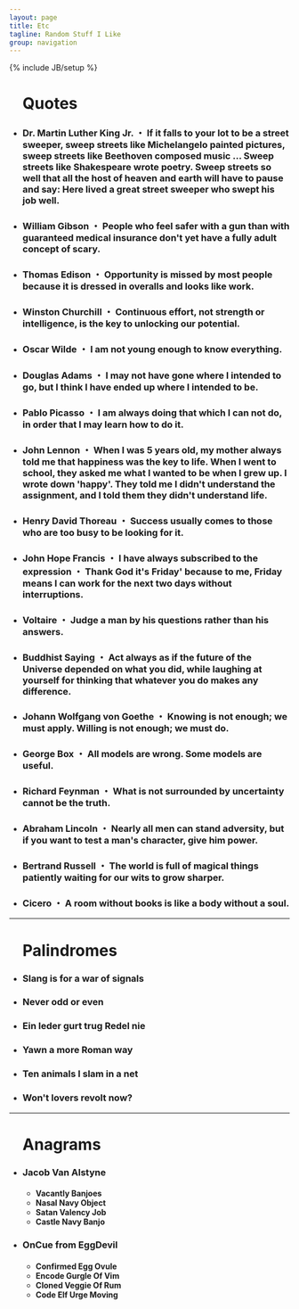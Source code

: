 ```yaml
---
layout: page
title: Etc
tagline: Random Stuff I Like
group: navigation
---
```

{% include JB/setup %}

<div class="floatingBox" style="margin-top:25px">
  <ul>
    <h1>Quotes</h1>
    <li><h3><strong>Dr. Martin Luther King Jr.</strong> ・ If it falls to your lot to be a street sweeper, sweep streets like Michelangelo painted pictures, sweep streets like Beethoven composed music ... Sweep streets like Shakespeare wrote poetry. Sweep streets so well that all the host of heaven and earth will have to pause and say: Here lived a great street sweeper who swept his job well.</h3></li>
    <li><h3><strong>William Gibson</strong> ・ People who feel safer with a gun than with guaranteed medical insurance don't yet have a fully adult concept of scary.</h3></li>
    <li><h3><strong>Thomas Edison</strong> ・ Opportunity is missed by most people because it is dressed in overalls and looks like work.</h3></li>
    <li><h3><strong>Winston Churchill</strong> ・ Continuous effort, not strength or intelligence, is the key to unlocking our potential.</h3></li>
    <li><h3><strong>Oscar Wilde</strong> ・ I am not young enough to know everything.</h3></li>
    <li><h3><strong>Douglas Adams</strong> ・ I may not have gone where I intended to go, but I think I have ended up where I intended to be.</h3></li>
    <li><h3><strong>Pablo Picasso</strong> ・ I am always doing that which I can not do, in order that I may learn how to do it.</h3></li>
    <li><h3><strong>John Lennon</strong> ・ When I was 5 years old, my mother always told me that happiness was the key to life. When I went to school, they asked me what I wanted to be when I grew up. I wrote down 'happy'. They told me I didn't understand the assignment, and I told them they didn't understand life.</h3></li>
    <li><h3><strong>Henry David Thoreau</strong> ・ Success usually comes to those who are too busy to be looking for it.</h3></li>
    <li><h3><strong>John Hope Francis</strong> ・ I have always subscribed to the expression</strong> ・ Thank God it's Friday' because to me, Friday means I can work for the next two days without interruptions.</h3></li>
    <li><h3><strong>Voltaire</strong> ・ Judge a man by his questions rather than his answers.</h3></li>
    <li><h3><strong>Buddhist Saying</strong> ・ Act always as if the future of the Universe depended on what you did, while laughing at yourself for thinking that whatever you do makes any difference.</h3></li>
    <li><h3><strong>Johann Wolfgang von Goethe</strong> ・ Knowing is not enough; we must apply. Willing is not enough; we must do.</h3></li>
    <li><h3><strong>George Box</strong> ・ All models are wrong. Some models are useful.</h3></li>
    <li><h3><strong>Richard Feynman</strong> ・ What is not surrounded by uncertainty cannot be the truth.</h3></li>
    <li><h3><strong>Abraham Lincoln</strong> ・ Nearly all men can stand adversity, but if you want to test a man's character, give him power.</h3></li>
    <li><h3><strong>Bertrand Russell</strong> ・ The world is full of magical things patiently waiting for our wits to grow sharper.</h3></li>
    <li><h3><strong>Cicero</strong> ・ A room without books is like a body without a soul.</h3></li>
  </ul>
  <hr/>
  <ul>
    <h1>Palindromes</h1>
    <li><h3>Slang is for a war of signals</h3></li>
    <li><h3>Never odd or even</h3></li>
    <li><h3>Ein leder gurt trug Redel nie</h3></li>
    <li><h3>Yawn a more Roman way</h3></li>
    <li><h3>Ten animals I slam in a net</h3></li>
    <li><h3>Won't lovers revolt now?</h3></li>
  </ul>
  <hr/>
  <ul>
    <h1>Anagrams</h1>
    <li><h3>Jacob Van Alstyne</h3></li>
      <ul>
        <h4>
          <li>Vacantly Banjoes</li>
          <li>Nasal Navy Object</li>
          <li>Satan Valency Job</li>
          <li>Castle Navy Banjo</li>
        </h4>
      </ul>
    <li><h3>OnCue from EggDevil</h3></li>
      <ul>
        <h4>
          <li>Confirmed Egg Ovule</li>
          <li>Encode Gurgle Of Vim</li>
          <li>Cloned Veggie Of Rum</li>
          <li>Code Elf Urge Moving</li>
        </h4>
      </ul>
  </ul>
</div>
